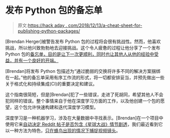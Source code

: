 # 发布 Python 包的备忘单

> 原文:[https://hack aday . com/2018/12/13/a-cheat-sheet-for-publishing-python-packages/](https://hackaday.com/2018/12/13/a-cheat-sheet-for-publishing-python-packages/)

[Brendan Herger]被警告发布 Python 包的过程将会很有挑战性。然而，他喜欢挑战，所以他兴致勃勃地去迎接挑战。这个令人疲惫的过程让他分享了一个发布 Python 包的[备忘单，目的是让下一次更顺利，同时也让其他人从他的经验中受益，并有一个良好的开端。](https://www.hergertarian.com/cheat-sheet-publishing-a-python-package)

[Brendan]将发布 Python 包描述为“通过脆弱的交换将许多不同的解决方案捆绑在一起。”他的备忘单采用有序工作流的形式，将一切都安排妥当，并预先做出一些关于格式化和持续集成(CI)的重要决定和建议。

这个指南很简短，但是[Brendan]犯了一些错误，走进了死胡同，希望其他人不会犯同样的错误。整个事情来自于他在深度学习方面的工作，以及他创建一个包的愿望，这个包允许快速构建和迭代深度学习模型。

深度学习是一种机器学习，涉及在大量数据中寻找表示。[Brendan]在一个项目中使用它来[自动决定 Reddit 帖子是否包含《星球大战》情节剧透](https://github.com/bjherger/spoilers_model)，我们最近看到它以一种方法为特色，[只在蜂鸟出现的情况下捕捉视频镜头](https://hackaday.com/2018/08/31/hummingbirds-3d-printing-and-deep-learning/)。